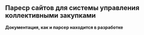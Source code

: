 ## Пареср сайтов для системы управления коллективными закупками

**Документация, как и парсер находится в разработке**